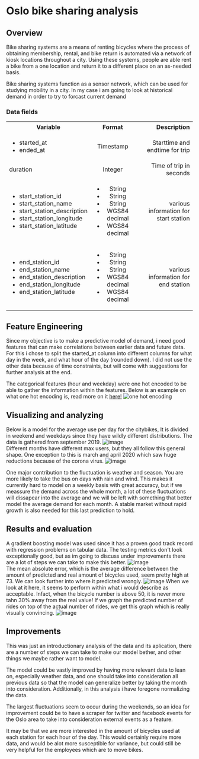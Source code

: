 # Oslo bike sharing analysis

## Overview
Bike sharing systems are a means of renting bicycles where the process of obtaining membership, rental, and bike return is automated via a network of kiosk locations throughout a city. Using these systems, people are able rent a bike from a one location and return it to a different place on an as-needed basis.  

Bike sharing systems  function as a sensor network, which can be used for studying mobility in a city. In my case i am going to look at historical demand in order to try to forcast current demand

### Data fields
<table>
  <tbody>
    <tr>
      <th>Variable</th>
      <th align="center">Format</th>
      <th align="right">Description</th>
    </tr>
    <tr>
      <td>
        <ul>
          <li>started_at</li>
          <li>ended_at</li>
        </ul>
      </td>
      <td align="center">Timestamp</td>
      <td align="right">Starttime and endtime for trip</td>
    </tr>
    <tr>
      <td>duration</td>
      <td align="center">Integer</td>
      <td align="right">Time of trip in seconds</td>
    </tr>
    <tr>
      <td>
        <ul>
          <li>start_station_id</li>
          <li>start_station_name</li>
          <li>start_station_description</li>
          <li>start_station_longitude</li>
          <li>start_station_latitude</li>
        </ul>
      </td>
      <td align="center"><ul>
          <li>String</li>
          <li>String</li>
          <li>String</li>
          <li>WGS84 decimal</li>
          <li>WGS84 decimal</li>
        </ul></td>
      <td align="right">various information for start station</td>
    </tr>
    <tr>
      <td>
        <ul>
          <li>end_station_id</li>
          <li>end_station_name</li>
          <li>end_station_description</li>
          <li>end_station_longitude</li>
          <li>end_station_latitude</li>
        </ul>
      </td>
      <td align="center"><ul>
          <li>String</li>
          <li>String</li>
          <li>String</li>
          <li>WGS84 decimal</li>
          <li>WGS84 decimal</li>
        </ul></td>
      <td align="right">various information for end station</td>
    </tr>
  </tbody>
</table>  

## Feature Engineering
Since my objective is to make a predictive model of demand, i need good features that can make correlations between earlier data and future data. For this i chose to split the started_at column into different columns for  what day in the week, and what hour of the day (rounded down). I did not use the other data because of time constraints, but will come with suggestions for further analysis at the end.

The categorical features (hour and weekday) were one hot encoded to be able to gather the information within the features. Below is an example on what one hot encoding is, read more on it [here!](https://machinelearningmastery.com/why-one-hot-encode-data-in-machine-learning/)
![one hot encoding](https://user-images.githubusercontent.com/45593399/71045856-d133b980-2136-11ea-954f-fde154fb5ea9.PNG)  

## Visualizing and analyzing
Below is a model for the average use per day for the citybikes, It is divided in weekend and weekdays since they have wildly different distributions. The data is gathered from september 2019.
![image](https://user-images.githubusercontent.com/45593399/95861080-3bba8380-0d61-11eb-9c2d-0b1d110e92cf.png)  
Different months have different max users, but they all follow this general shape. One exception to this is march and april 2020 which saw huge reductions because of the corona virus. 
![image](https://user-images.githubusercontent.com/45593399/95861933-6f49dd80-0d62-11eb-8582-965141afae9c.png)  
  
One major contribution to the fluctuation is weather and season. You are more likely to take the bus on days with rain and wind. This makes it currently hard to model on a weekly basis with great accuracy, but if we meassure the demand across the whole month, a lot of these fluctuations will dissapear into the average and we will be left with something that better model the average demand for each month. A stable market without rapid growth is also needed for this last prediction to hold.


## Results and evaluation
A gradient boosting model was used since it has a proven good track record with regression problems on tabular data. The testing metrics don't look exceptionally good, but as im going to discuss under improvements there are a lot of steps we can take to make this better. ![image](https://user-images.githubusercontent.com/45593399/95874773-8ba14680-0d71-11eb-9a66-d8233bb46ba8.png)  
The mean absolute error, which is the average difference between the amount of predicted and real amount of bicycles used, seem pretty high at 73. We can look further into where it predicted wrongly. ![image](https://user-images.githubusercontent.com/45593399/95876131-0c147700-0d73-11eb-8221-7d890271f2a7.png)  When we look at it here, it seems to perform within what i would describe as acceptable. Infact, when the bicycle number is above 50, it is never more tahn 30% away from the real value!  If we graph the predicted number of rides on top of the actual number of rides, we get this graph which is really visually convincing. ![image](https://user-images.githubusercontent.com/45593399/95876650-9230bd80-0d73-11eb-90f1-6ba952b0d450.png)

## Improvements
This was just an introductionary analysis of the data and its aplication, there are a number of steps we can take to make our model bether, and other things we maybe rather want to model.  

The model could be vastly improved by having more relevant data to lean on, especially weather data, and one should take into consideration all previous data so that the model can generalize better by taking the month into consideration. Additionally, in this analysis i have foregone normalizing the data.  

The largest fluctuations seem to occur during the weekends, so an idea for improvement could be to have a scraper for twitter and facebook events for the Oslo area to take into consideration external events as a feature.  

It may be that we are more interested in the amount of bicycles used at each station for each hour of the day. This would certainly require more data, and would be alot more susceptible for variance, but could still be very helpful for the employees which are to move bikes.



